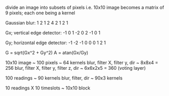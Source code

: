 divide an image into subsets of pixels
i.e. 10x10 image becomes a matrix of 9 pixels; each one being a kernel


Gaussian blur:
1 2 1
2 4 2
1 2 1

Gx; vertical edge detector:
-1 0 1
-2 0 2
-1 0 1

Gy; horizontal edge detector:
-1 -2 -1
0  0  0
1  2  1

G = sqrt(Gx^2 + Gy^2)
A = atan(Gx/Gy)


10x10 image ~ 100 pixels ~ 64 kernels
blur, filter X, filter y, dir ~ 8x8x4 = 256
blur, filter X, filter y, filter z, dir ~ 6x6x2x5 = 360 (voting layer)

100 readings ~ 90 kernels
blur, filter, dir ~ 90x3 kernels

10 readings X 10 timeslots ~ 10x10 block

